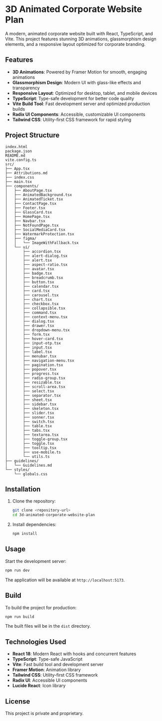 
# 3D Animated Corporate Website Plan

A modern, animated corporate website built with React, TypeScript, and Vite. This project features stunning 3D animations, glassmorphism design elements, and a responsive layout optimized for corporate branding.

## Features

- **3D Animations**: Powered by Framer Motion for smooth, engaging animations
- **Glassmorphism Design**: Modern UI with glass-like effects and transparency
- **Responsive Layout**: Optimized for desktop, tablet, and mobile devices
- **TypeScript**: Type-safe development for better code quality
- **Vite Build Tool**: Fast development server and optimized production builds
- **Radix UI Components**: Accessible, customizable UI components
- **Tailwind CSS**: Utility-first CSS framework for rapid styling

## Project Structure

```
index.html
package.json
README.md
vite.config.ts
src/
├── App.tsx
├── Attributions.md
├── index.css
├── main.tsx
├── components/
│   ├── AboutPage.tsx
│   ├── AnimatedBackground.tsx
│   ├── AnimatedTicket.tsx
│   ├── ContactPage.tsx
│   ├── Footer.tsx
│   ├── GlassCard.tsx
│   ├── HomePage.tsx
│   ├── Navbar.tsx
│   ├── NotFoundPage.tsx
│   ├── SocialMediaCard.tsx
│   ├── WatermarkProtection.tsx
│   ├── figma/
│   │   └── ImageWithFallback.tsx
│   └── ui/
│       ├── accordion.tsx
│       ├── alert-dialog.tsx
│       ├── alert.tsx
│       ├── aspect-ratio.tsx
│       ├── avatar.tsx
│       ├── badge.tsx
│       ├── breadcrumb.tsx
│       ├── button.tsx
│       ├── calendar.tsx
│       ├── card.tsx
│       ├── carousel.tsx
│       ├── chart.tsx
│       ├── checkbox.tsx
│       ├── collapsible.tsx
│       ├── command.tsx
│       ├── context-menu.tsx
│       ├── dialog.tsx
│       ├── drawer.tsx
│       ├── dropdown-menu.tsx
│       ├── form.tsx
│       ├── hover-card.tsx
│       ├── input-otp.tsx
│       ├── input.tsx
│       ├── label.tsx
│       ├── menubar.tsx
│       ├── navigation-menu.tsx
│       ├── pagination.tsx
│       ├── popover.tsx
│       ├── progress.tsx
│       ├── radio-group.tsx
│       ├── resizable.tsx
│       ├── scroll-area.tsx
│       ├── select.tsx
│       ├── separator.tsx
│       ├── sheet.tsx
│       ├── sidebar.tsx
│       ├── skeleton.tsx
│       ├── slider.tsx
│       ├── sonner.tsx
│       ├── switch.tsx
│       ├── table.tsx
│       ├── tabs.tsx
│       ├── textarea.tsx
│       ├── toggle-group.tsx
│       ├── toggle.tsx
│       ├── tooltip.tsx
│       ├── use-mobile.ts
│       └── utils.ts
├── guidelines/
│   └── Guidelines.md
└── styles/
    └── globals.css
```

## Installation

1. Clone the repository:
   ```bash
   git clone <repository-url>
   cd 3d-animated-corporate-website-plan
   ```

2. Install dependencies:
   ```bash
   npm install
   ```

## Usage

Start the development server:
```bash
npm run dev
```

The application will be available at `http://localhost:5173`.

## Build

To build the project for production:
```bash
npm run build
```

The built files will be in the `dist` directory.

## Technologies Used

- **React 18**: Modern React with hooks and concurrent features
- **TypeScript**: Type-safe JavaScript
- **Vite**: Fast build tool and development server
- **Framer Motion**: Animation library
- **Tailwind CSS**: Utility-first CSS framework
- **Radix UI**: Accessible UI components
- **Lucide React**: Icon library




## License

This project is private and proprietary.
  